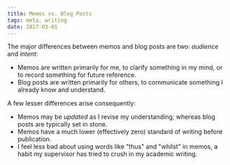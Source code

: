 ```yaml
---
title: Memos vs. Blog Posts
tags: meta, writing
date: 2017-03-01
---
```


The major differences between memos and blog posts are two: *audience* and *intent*:

- Memos are written primarily for me, to clarify something in my mind, or to record something for
  future reference.
- Blog posts are written primarily for others, to communicate something I already know and
  understand.

A few lesser differences arise consequently:

- Memos may be *updated* as I revise my understanding; whereas blog posts are typically set in
  stone.
- Memos have a much lower (effectively zero) standard of writing before publication.
- I feel less bad about using words like "thus" and "whilst" in memos, a habit my supervisor has
  tried to crush in my academic writing.
